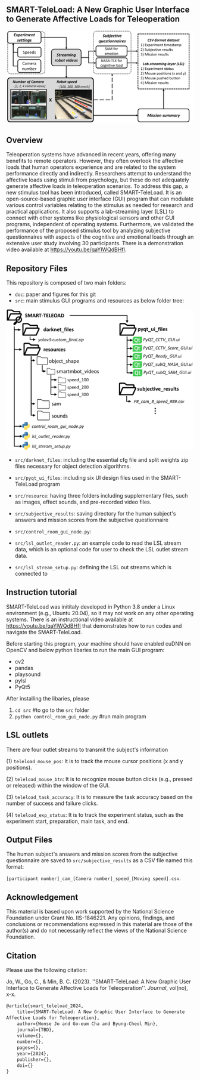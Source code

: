 ## SMART-TeleLoad: A New Graphic User Interface to Generate Affective Loads for Teleoperation

![Alt text](doc/smart_teleload_git.png)

## Overview
Teleoperation systems have advanced in recent years, offering many benefits to remote operators. However, they often overlook the affective loads that human operators experience and are related to the system performance directly and indirectly. Researchers attempt to understand the affective loads using stimuli from psychology, but these do not adequately generate affective loads in teleoperation scenarios. To address this gap, a new stimulus tool has been introduced, called SMART-TeleLoad. It is an open-source-based graphic user interface (GUI) program that can modulate various control variables relating to the stimulus as needed for research and practical applications. It also supports a lab-streaming layer (LSL) to connect with other systems like physiological sensors and other GUI programs, independent of operating systems. Furthermore, we validated the performance of the proposed stimulus tool by analyzing subjective questionnaires with aspects of the cognitive and emotional loads through an extensive user study involving 30 participants. There is a demonstration video available at <https://youtu.be/qaYlWQdBHfI>.

## Repository Files

This repository is composed of two main folders: 

* `doc`: paper and figures for this git
* `src`: main stimulus GUI programs and resources as below folder tree:

![Alt text](doc/smart_teleload_tree.png)

  - `src/darknet_files`: including the essential cfg file and split weights zip files necessary for object detection algorithms.
  - `src/pyqt_ui_files`: including six UI design files used in the SMART-TeleLoad program
  - `src/resource`: having three folders including supplementary files, such as images, effect sounds, and pre-recorded video files.
  - `src/subjective_results`: saving directory for the human subject's answers and mission scores from the subjective questionnaire

  - `src/control_room_gui_node.py`:
  - `src/lsl_outlet_reader.py`: an example code to read the LSL stream data, which is an optional code for user to check the LSL outlet stream data. 
  - `src/lsl_stream_setup.py`: defining the LSL out streams which is connected to 



## Instruction tutorial
SMART-TeleLoad was inititaly developed in Python 3.8 under a Linux environment (e.g., Ubuntu 20.04), so it may not work on any other operating systems.
There is an instructional video available at <https://youtu.be/qaYlWQdBHfI> that demonstrates how to run codes and navigate the SMART-TeleLoad.

Before starting this program, your machine should have enabled cuDNN on OpenCV and below python libaries to run the main GUI program:

* cv2
* pandas
* playsound
* pylsl
* PyQt5

After installing the libaries, please 

1. `cd src` #to go to the `src` folder
2. `python control_room_gui_node.py` #run main program


## LSL outlets
There are four outlet streams to transmit the subject's information

(1) `teleload_mouse_pos`: It is to track the mouse cursor positions (x and y positions).

(2) `teleload_mouse_btn`: It is to recognize mouse button clicks (e.g., pressed or released) within the window of the GUI.

(3) `teleload_task_accuracy`: It is to measure the task accuracy based on the number of success and failure clicks.

(4) `teleload_exp_status`: It is to track the experiment status, such as the experiment start, preparation, main task, and  end.

## Output Files
The human subject's answers and mission scores from the subjective questionnaire are saved to `src/subjective_results` as a CSV file named this format: 

`[participant number]_cam_[Camera number]_speed_[Moving speed].csv`. 

## Acknowledgement
This material is based upon work supported by the National Science Foundation under Grant No. IIS-1846221. Any opinions, findings, and conclusions or recommendations expressed in this material are those of the author(s) and do not necessarily reflect the views of the National Science Foundation.


## Citation
Please use the following citation:

Jo, W., Go, C., & Min, B. C. (2023). ''SMART-TeleLoad: A New Graphic User Interface to Generate Affective Loads for Teleoperation''. _Journal_, vol(no), x-x.


```
@article{smart_teleload_2024,
	title={SMART-TeleLoad: A New Graphic User Interface to Generate Affective Loads for Teleoperation},
	author={Wonse Jo and Go-eum Cha and Byung-Cheol Min},
	journal={TBD},
	volume={},
 	number={},	
 	pages={},
 	year={2024},
 	publisher={},
 	doi={}
}
```




